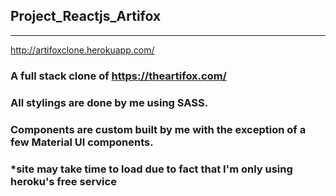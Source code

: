 ## Project_Reactjs_Artifox
---
http://artifoxclone.herokuapp.com/
### A full stack clone of https://theartifox.com/
### All stylings are done by me using SASS.
### Components are custom built by me with the exception of a few Material UI components.

### *site may take time to load due to fact that I'm only using heroku's free service
